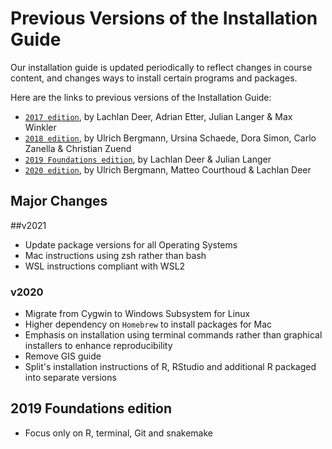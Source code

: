 # Previous Versions of the Installation Guide

Our installation guide is updated periodically to reflect changes in course content, and changes ways to install certain programs and packages.

Here are the links to previous versions of the Installation Guide:

* [`2017 edition`](pp4rs.github.io/2017-uzh-installation-guide), by Lachlan Deer, Adrian Etter, Julian Langer & Max Winkler
* [`2018 edition`](pp4rs.github.io/2018-uzh-installation-guide), by Ulrich Bergmann, Ursina Schaede, Dora Simon, Carlo Zanella & Christian Zuend
* [`2019 Foundations edition`](https://github.com/pp4rs/foundations-installation-guide), by Lachlan Deer & Julian Langer
* [`2020 edition`](https://github.com/pp4rs/2021-uzh-installation-guide), by Ulrich Bergmann, Matteo Courthoud & Lachlan Deer

## Major Changes

##v2021

* Update package versions for all Operating Systems
* Mac instructions using zsh rather than bash
* WSL instructions compliant with WSL2
### v2020

* Migrate from Cygwin to Windows Subsystem for Linux
* Higher dependency on `Homebrew` to install packages for Mac
* Emphasis on installation using terminal commands rather than graphical installers to enhance reproducibility
* Remove GIS guide
* Split's installation instructions of R, RStudio and additional R packaged into separate versions

## 2019 Foundations edition

* Focus only on R, terminal, Git and snakemake
